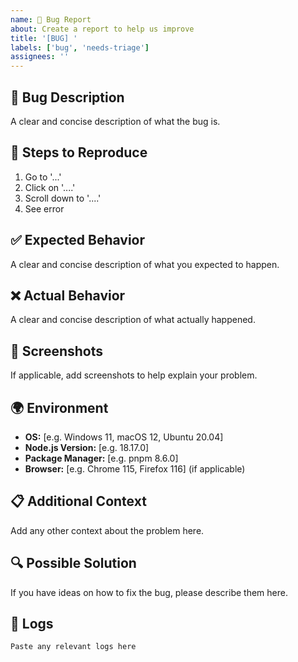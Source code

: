 ```yaml
---
name: 🐛 Bug Report
about: Create a report to help us improve
title: '[BUG] '
labels: ['bug', 'needs-triage']
assignees: ''
---
```


## 🐛 Bug Description

A clear and concise description of what the bug is.

## 🔄 Steps to Reproduce

1. Go to '...'
2. Click on '....'
3. Scroll down to '....'
4. See error

## ✅ Expected Behavior

A clear and concise description of what you expected to happen.

## ❌ Actual Behavior

A clear and concise description of what actually happened.

## 📸 Screenshots

If applicable, add screenshots to help explain your problem.

## 🌍 Environment

- **OS:** [e.g. Windows 11, macOS 12, Ubuntu 20.04]
- **Node.js Version:** [e.g. 18.17.0]
- **Package Manager:** [e.g. pnpm 8.6.0]
- **Browser:** [e.g. Chrome 115, Firefox 116] (if applicable)

## 📋 Additional Context

Add any other context about the problem here.

## 🔍 Possible Solution

If you have ideas on how to fix the bug, please describe them here.

## 📝 Logs

```
Paste any relevant logs here
```
